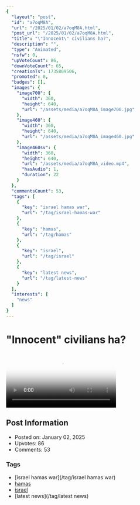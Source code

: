 ```yaml
---
{
  "layout": "post",
  "id": "a7oqM8A",
  "url": "/2025/01/02/a7oqM8A.html",
  "post_url": "/2025/01/02/a7oqM8A.html",
  "title": "\"Innocent\" civilians ha?",
  "description": "",
  "type": "Animated",
  "nsfw": 0,
  "upVoteCount": 86,
  "downVoteCount": 65,
  "creationTs": 1735809506,
  "promoted": 0,
  "badges": [],
  "images": {
    "image700": {
      "width": 360,
      "height": 640,
      "url": "/assets/media/a7oqM8A_image700.jpg"
    },
    "image460": {
      "width": 360,
      "height": 640,
      "url": "/assets/media/a7oqM8A_image460.jpg"
    },
    "image460sv": {
      "width": 360,
      "height": 640,
      "url": "/assets/media/a7oqM8A_video.mp4",
      "hasAudio": 1,
      "duration": 22
    }
  },
  "commentsCount": 53,
  "tags": [
    {
      "key": "israel hamas war",
      "url": "/tag/israel-hamas-war"
    },
    {
      "key": "hamas",
      "url": "/tag/hamas"
    },
    {
      "key": "israel",
      "url": "/tag/israel"
    },
    {
      "key": "latest news",
      "url": "/tag/latest-news"
    }
  ],
  "interests": [
    "news"
  ]
}
---
```


# "Innocent" civilians ha?

<video controls playsinline loop poster="/assets/media/a7oqM8A_image460.jpg">
  <source src="/assets/media/a7oqM8A_video.mp4" type="video/mp4">
  Your browser does not support the video tag.
</video>

## Post Information

- Posted on: January 02, 2025
- Upvotes: 86
- Comments: 53

### Tags

- [israel hamas war](/tag/israel hamas war)
- [hamas](/tag/hamas)
- [israel](/tag/israel)
- [latest news](/tag/latest news)
